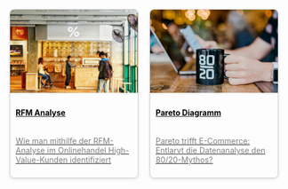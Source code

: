 

<div style="display: flex; flex-wrap: wrap; gap: 20px; justify-content: center;">

  <div style="flex: 0 0 calc(50% - 20px); box-sizing: border-box; border: 1px solid #ccc; border-radius: 8px; overflow: hidden; box-shadow: 0 2px 5px rgba(0,0,0,0.1);">
    <a href="rfm_1.html">
      <img src="../assets/img/rfm_1_01.jpg" alt="RFM Analysis" style="width: 100%; height: 150px; object-fit: cover;">
      <p class=clamp-text; style="padding: 10px; text-align: left; color: #000000; font-weight: bold; margin-bottom: 0px;">RFM Analyse</p>
      <p class=clamp-text; style="padding: 10px; text-align: left; color: #808080;">Wie man mithilfe der RFM-Analyse im Onlinehandel High-Value-Kunden identifiziert</p>
    </a>
  </div>

  <div style="flex: 0 0 calc(50% - 20px); box-sizing: border-box; border: 1px solid #ccc; border-radius: 8px; overflow: hidden; box-shadow: 0 2px 5px rgba(0,0,0,0.1);">
    <a href="pareto_1.html">
      <img src="../assets/img/pareto_1_0.jpg" alt="Pareto Analysis" style="width: 100%; height: 150px; object-fit: cover;">
      <p class=clamp-text; style="padding: 10px; text-align: left; color: #000000; font-weight: bold; margin-bottom: 0px;">Pareto Diagramm</p>
      <p class=clamp-text; style="padding: 10px; text-align: left; color: #808080;">Pareto trifft E-Commerce: Entlarvt die Datenanalyse den 80/20-Mythos?</p>
    </a>
  </div>

  <!-- Repeat for other projects -->

</div>
